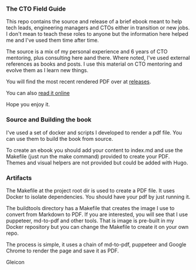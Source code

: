 ###  The CTO Field Guide

This repo contains the source and release of a brief ebook meant to help tech leads, engineering managers and CTOs either in transition or new jobs. I don't mean to teach these roles to anyone but the information here helped me and I've used them time after time.

The source is a mix of my personal experience and 6 years of CTO mentoring, plus consulting here aand there. Where noted, I've used external references as books and posts. I use this material on CTO mentoring and evolve them as I learn new things.

You will find the most recent rendered PDF over at [releases](https://github.com/gleicon/ebook_field_guide/releases).

You can also [read it online](index.md)

Hope you enjoy it. 

### Source and Building the book
I've used a set of docker and scripts I developed to render a pdf file. You can use them to build the book from source.

To create an ebook you should add your content to index.md and use the Makefile  (just run the make command) provided to create your PDF. Themes and visual helpers are not provided but could be added with Hugo.

### Artifacts

The Makefile at the project root dir is used to create a PDF file. It uses Docker to isolate dependencies. You should have your pdf by just running it. 

The buildtools directory has a Makefile that creates the image I use to convert from Markdown to PDF. If you are interested, you will see that I use puppeteer, md-to-pdf and other tools. That is image is pre-built in my Docker repository but you can change the Makefile to create it on your own repo. 

The process is simple, it uses a chain of md-to-pdf, puppeteer and Google Chrome to render the page and save it as PDF.

Gleicon

